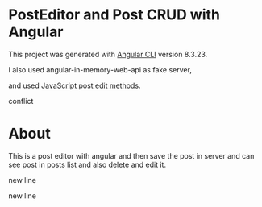 # PostEditor and Post CRUD with Angular

This project was generated with [Angular CLI](https://github.com/angular/angular-cli) version 8.3.23.

I also used angular-in-memory-web-api as fake server,

and used [JavaScript post edit methods](https://developer.mozilla.org/en-US/docs/Web/Guide/HTML/Editable_content/Rich-Text_Editing_in_Mozilla).


conflict

# About

This is a post editor with angular and then save the post in server and can see post in posts list and also delete and edit it.


new line

new line